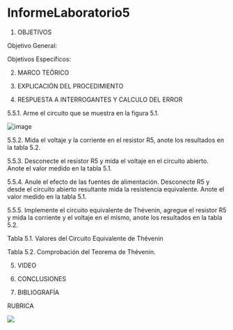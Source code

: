 # InformeLaboratorio5

1. OBJETIVOS

Objetivo General:

Objetivos Específicos:

2. MARCO TEÓRICO 

3. EXPLICACIÓN DEL PROCEDIMIENTO

4. RESPUESTA A INTERROGANTES Y CALCULO DEL ERROR

5.5.1. Arme el circuito que se muestra en la figura 5.1.

![image](https://user-images.githubusercontent.com/93734334/148687457-5296c779-0821-4a1e-807a-084685e3aed6.png)

5.5.2. Mida el voltaje y la corriente en el resistor R5, anote los resultados en la tabla 5.2.

5.5.3. Desconecte el resistor R5 y mida el voltaje en el circuito abierto. Anote el valor medido en la tabla 5.1.

5.5.4. Anule el efecto de las fuentes de alimentación. Desconecte R5 y desde el circuito abierto resultante mida la resistencia equivalente. Anote el valor medido en la tabla 5.1.

5.5.5. Implemente el circuito equivalente de Thévenin, agregue el resistor R5 y mida la corriente y el voltaje en el mismo, anote los resultados en la tabla 5.2.

Tabla 5.1. Valores del Circuito Equivalente de Thévenin

Tabla 5.2. Comprobación del Teorema de Thévenin.

5. VIDEO

6. CONCLUSIONES

7. BIBLIOGRAFÍA

RUBRICA

![](https://github.com/doalulema/InformeLaboratorio/blob/main/Laboratorio.png)
